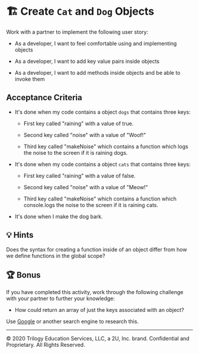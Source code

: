 # 🏗️ Create `Cat` and `Dog` Objects

Work with a partner to implement the following user story:

* As a developer, I want to feel comfortable using and implementing objects

* As a developer, I want to add key value pairs inside objects
  
* As a developer, I want to add methods inside objects and be able to invoke them

## Acceptance Criteria

* It's done when my code contains a object `dogs` that contains three keys:

  * First key called "raining" with a value of true.

  * Second key called "noise" with a value of "Woof!"

  * Third key called "makeNoise" which contains a function which logs the noise to the screen if it is raining dogs.
  
* It's done when my code contains a object `cats` that contains three keys:

  * First key called "raining" with a value of false.

  * Second key called "noise" with a value of "Meow!"
  
  * Third key called "makeNoise" which contains a function which console.logs the noise to the screen if it is raining cats.

* It's done when I make the dog bark.

## 💡 Hints

Does the syntax for creating a function inside of an object differ from how we define functions in the global scope?

## 🏆 Bonus

If you have completed this activity, work through the following challenge with your partner to further your knowledge:

* How could return an array of just the keys associated with an object?

Use [Google](https://www.google.com) or another search engine to research this.

---
© 2020 Trilogy Education Services, LLC, a 2U, Inc. brand. Confidential and Proprietary. All Rights Reserved.